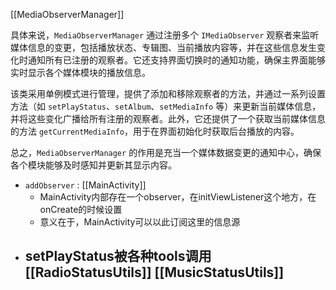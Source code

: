 [[MediaObserverManager]]

具体来说，`MediaObserverManager` 通过注册多个 `IMediaObserver` 观察者来监听媒体信息的变更，包括播放状态、专辑图、当前播放内容等，并在这些信息发生变化时通知所有已注册的观察者。它还支持界面切换时的通知功能，确保主界面能够实时显示各个媒体模块的播放信息。

该类采用单例模式进行管理，提供了添加和移除观察者的方法，并通过一系列设置方法（如 `setPlayStatus`、`setAlbum`、`setMediaInfo` 等）来更新当前媒体信息，并将这些变化广播给所有注册的观察者。此外，它还提供了一个获取当前媒体信息的方法 `getCurrentMediaInfo`，用于在界面初始化时获取后台播放的内容。

总之，`MediaObserverManager` 的作用是充当一个媒体数据变更的通知中心，确保各个模块能够及时感知并更新其显示内容。

- `addObserver`  : [[MainActivity]] 
  - MainActivity内部存在一个observer，在initViewListener这个地方，在onCreate的时候设置
  - 意义在于，MainActivity可以以此订阅这里的信息源
- setPlayStatus被各种tools调用 [[RadioStatusUtils]]  [[MusicStatusUtils]]
	- 